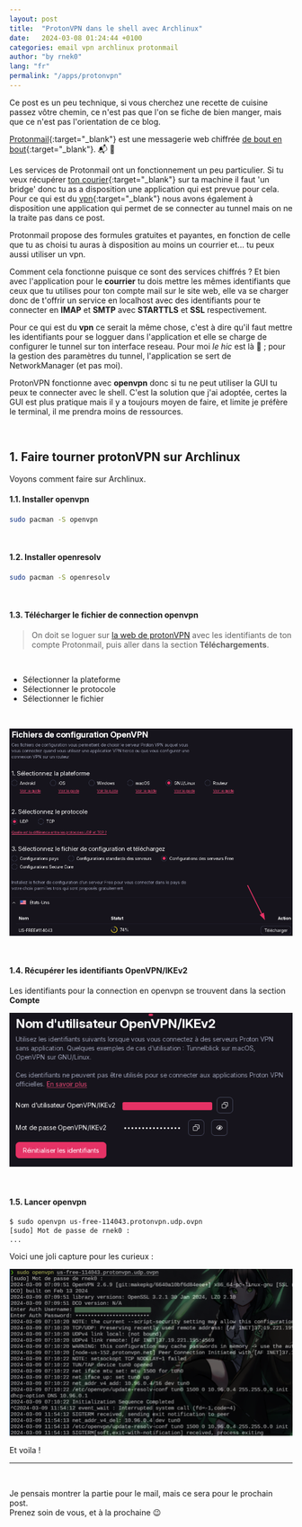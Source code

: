 ```yaml
---
layout: post
title:  "ProtonVPN dans le shell avec Archlinux"
date:   2024-03-08 01:24:44 +0100
categories: email vpn archlinux protonmail
author: "by rnek0"
lang: "fr"
permalink: "/apps/protonvpn"
---
```


Ce post es un peu technique, si vous cherchez une recette de cuisine passez vôtre chemin, ce n'est pas que l'on se fiche de bien manger, mais que ce n'est pas l'orientation de ce blog. 

[Protonmail](https://fr.wikipedia.org/wiki/Proton_Mail){:target="_blank"} est une messagerie web chiffrée [de bout en bout](https://fr.wikipedia.org/wiki/Chiffrement_de_bout_en_bout){:target="_blank"}. 📬 🔐

Les services de Protonmail ont un fonctionnement un peu particulier. Si tu veux récupérer [ton courier](https://account.proton.me/login){:target="_blank"} sur ta machine il faut 'un bridge' donc tu as a disposition une application qui est prevue pour cela.  
Pour ce qui est du [vpn](https://account.protonvpn.com/){:target="_blank"} nous avons également à disposition une application qui permet de se connecter au tunnel mais on ne la traite pas dans ce post.

Protonmail propose des formules gratuites et payantes, en fonction de celle que tu as choisi tu auras à disposition au moins un courrier et... tu peux aussi utiliser un vpn.

Comment cela fonctionne puisque ce sont des services chiffrés ? Et bien avec l'application pour le **courrier** tu dois mettre les mêmes identifiants que ceux que tu utilises pour ton compte mail sur le site web, elle va se charger donc de t'offrir un service en localhost avec des identifiants pour te connecter en **IMAP** et **SMTP** avec **STARTTLS** et **SSL** respectivement.

Pour ce qui est du **vpn** ce serait la même chose, c'est à dire qu'il faut mettre les identifiants pour se logguer dans l'application et elle se charge de configurer le tunnel sur ton interface reseau. Pour moi _le hic_ est là 🤔 ; pour la gestion des paramètres du tunnel, l'application se sert de NetworkManager (et pas moi).

ProtonVPN fonctionne avec **openvpn** donc si tu ne peut utiliser la GUI tu peux te connecter avec le shell.
C'est la solution que j'ai adoptée, certes la GUI est plus pratique mais il y a toujours moyen de faire, et limite je préfère le terminal, il me prendra moins de ressources.  

&nbsp;

## 1. Faire tourner protonVPN sur Archlinux

 Voyons comment faire sur Archlinux.


#### 1.1. Installer openvpn

```bash
sudo pacman -S openvpn
```

&nbsp;

#### 1.2. Installer openresolv

```bash
sudo pacman -S openresolv
```

&nbsp;

#### 1.3. Télécharger le fichier de connection openvpn 

>On doit se loguer sur [la web de protonVPN](https://account.protonvpn.com/) avec les identifiants de ton compte Protonmail, puis aller dans la section **Téléchargements**.

&nbsp;

- Sélectionner la plateforme
- Sélectionner le protocole
- Sélectionner le fichier

&nbsp;

![Télécharger le fichier .ovpn](/assets/proton/open_vpn_file_down.png)

&nbsp;

#### 1.4. Récupérer les identifiants OpenVPN/IKEv2

Les identifiants pour la connection en openvpn se trouvent dans la section **Compte** 

![Récupérer les identifiants](/assets/proton/pVPN.png)

&nbsp;

#### 1.5. Lancer openvpn

```
$ sudo openvpn us-free-114043.protonvpn.udp.ovpn
[sudo] Mot de passe de rnek0 : 
...
```

Voici une joli capture pour les curieux :

![Session openvpn avec ProtonVPN](/assets/proton/pVPN-resultado.png)

Et voila !

---

&nbsp;

Je pensais montrer la partie pour le mail, mais ce sera pour le prochain post.  
Prenez soin de vous, et à la prochaine :wink:
